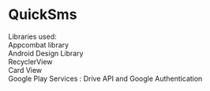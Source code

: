 # QuickSms

Libraries used:  
Appcombat library  
Android Design Library  
RecyclerView  
Card View  
Google Play Services : Drive API and Google Authentication  

